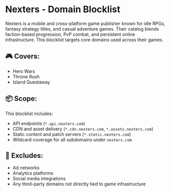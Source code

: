 # Nexters - Domain Blocklist

Nexters is a mobile and cross-platform game publisher known for idle RPGs, fantasy strategy titles, and casual adventure games. Their catalog blends faction-based progression, PvP combat, and persistent online infrastructure. This blocklist targets core domains used across their games.

## 🎮 Covers:
- Hero Wars
- Throne Rush
- Island Questaway

## 📦 Scope:
This blocklist includes:
- API endpoints (`*.api.nexters.com`)
- CDN and asset delivery (`*.cdn.nexters.com`, `*.assets.nexters.com`)
- Static content and patch servers (`*.static.nexters.com`)
- Wildcard coverage for all subdomains under `nexters.com`

## 🚫 Excludes:
- Ad networks
- Analytics platforms
- Social media integrations
- Any third-party domains not directly tied to game infrastructure
